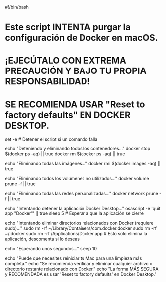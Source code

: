 #!/bin/bash

# Este script INTENTA purgar la configuración de Docker en macOS.
# ¡EJECÚTALO CON EXTREMA PRECAUCIÓN Y BAJO TU PROPIA RESPONSABILIDAD!
# SE RECOMIENDA USAR "Reset to factory defaults" EN DOCKER DESKTOP.

set -e # Detener el script si un comando falla

echo "Deteniendo y eliminando todos los contenedores..."
docker stop $(docker ps -aq) || true
docker rm $(docker ps -aq) || true

echo "Eliminando todas las imágenes..."
docker rmi $(docker images -aq) || true

echo "Eliminando todos los volúmenes no utilizados..."
docker volume prune -f || true

echo "Eliminando todas las redes personalizadas..."
docker network prune -f || true

echo "Intentando detener la aplicación Docker Desktop..."
osascript -e 'quit app "Docker"' || true
sleep 5 # Esperar a que la aplicación se cierre

echo "Intentando eliminar directorios relacionados con Docker (requiere sudo)..."
sudo rm -rf ~/Library/Containers/com.docker.docker
sudo rm -rf ~/.docker
sudo rm -rf /Applications/Docker.app # Esto solo elimina la aplicación, descomenta si lo deseas

echo "Esperando unos segundos..."
sleep 10

echo "Puede que necesites reiniciar tu Mac para una limpieza más completa."
echo "Se recomienda verificar y eliminar cualquier archivo o directorio restante relacionado con Docker."
echo "La forma MÁS SEGURA y RECOMENDADA es usar 'Reset to factory defaults' en Docker Desktop."
